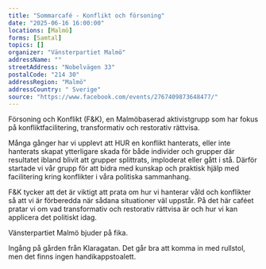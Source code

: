 ```yaml
---
title: "Sommarcafé - Konflikt och försoning"
date: "2025-06-16 16:00:00"
locations: [Malmö]
forms: [Samtal]
topics: []
organizer: "Vänsterpartiet Malmö"
addressName: ""
streetAddress: "Nobelvägen 33"
postalCode: "214 30"
addressRegion: "Malmö"
addressCountry: " Sverige"
source: "https://www.facebook.com/events/2767409873648477/"
---
```

Försoning och Konflikt (F&K), en Malmöbaserad aktivistgrupp som har fokus på konfliktfacilitering, transformativ och restorativ rättvisa.

Många gånger har vi upplevt att HUR en konflikt hanterats, eller inte hanterats skapat ytterligare skada för både individer och grupper där resultatet ibland blivit att grupper splittrats, imploderat eller gått i stå. Därför startade vi vår grupp för att bidra med kunskap och praktisk hjälp med facilitering kring konflikter i våra politiska sammanhang.

F&K tycker att det är viktigt att prata om hur vi hanterar våld och konflikter så att vi är förberedda när sådana situationer väl uppstår. På det här caféet pratar vi om vad transformativ och restorativ rättvisa är och hur vi kan applicera det politiskt idag.

Vänsterpartiet Malmö bjuder på fika.

Ingång på gården från Klaragatan. Det går bra att komma in med rullstol, men det finns ingen handikappstoalett. 